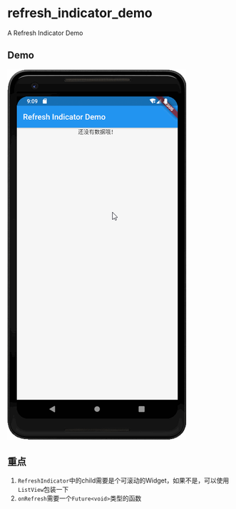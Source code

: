 # refresh_indicator_demo

A Refresh Indicator Demo

## Demo

![refresh_indicator_demo](./README.assets/refresh_indicator_demo.gif)

## 重点

1. `RefreshIndicator`中的child需要是个可滚动的Widget，如果不是，可以使用`ListView`包装一下
2. `onRefresh`需要一个`Future<void>`类型的函数